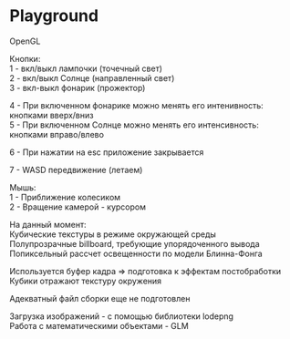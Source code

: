 # Playground
OpenGL

Кнопки:  
1 - вкл/выкл лампочки (точечный свет)  
2 - вкл/выкл Солнце (направленный свет)  
3 - вкл-выкл фонарик (прожектор)  

4 - При включенном фонарике можно менять его интенивность: кнопками вверх/вниз  
5 - При включенном Солнце можно менять его интенсивность: кнопками вправо/влево  

6 - При нажатии на esc приложение закрывается  

7 - WASD передвижение (летаем)  
  
Мышь:  
1 - Приближение колесиком  
2 - Вращение камерой - курсором  
  
На данный момент:  
Кубические текстуры в режиме окружающей среды  
Полупрозрачные billboard, требующие упорядоченного вывода  
Попиксельный рассчет освещенности по модели Блинна-Фонга  
  
Используется буфер кадра => подготовка к эффектам постобработки  
Кубики отражают текстуру окружения  
  
Адекватный файл сборки еще не подготовлен  
  
Загрузка изображений - с помощью библиотеки lodepng  
Работа с математическими объектами - GLM  
